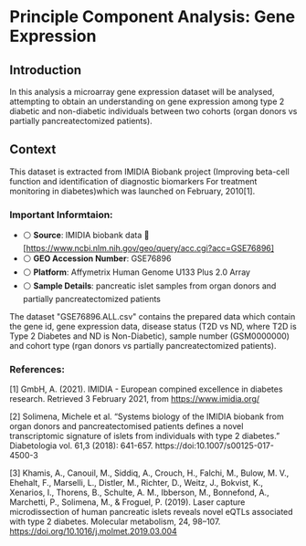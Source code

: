 # Principle Component Analysis: Gene Expression



## Introduction
In this analysis a microarray gene expression dataset will be analysed, attempting to obtain an understanding on gene expression among type 2 diabetic and non-diabetic individuals between two cohorts (organ donors vs partially pancreatectomized patients).

## Context
This dataset is extracted from IMIDIA Biobank project (Improving beta-cell function and identification of diagnostic biomarkers For treatment monitoring in diabetes)which was launched on February, 2010[1].

### Important Informtaion:
- :white_circle: **Source**: IMIDIA biobank data :link: [https://www.ncbi.nlm.nih.gov/geo/query/acc.cgi?acc=GSE76896]
- :white_circle: **GEO Accession Number**: GSE76896
- :white_circle: **Platform**: Affymetrix Human Genome U133 Plus 2.0 Array
- :white_circle: **Sample Details**: pancreatic islet samples from organ donors and partially pancreatectomized patients

The dataset "GSE76896.ALL.csv" contains the prepared data which contain the gene id, gene expression data, disease status (T2D vs ND, where T2D is Type 2 Diabetes and ND is Non-Diabetic), sample number (GSM0000000) and cohort type (rgan donors vs partially pancreatectomized patients).

### References:

[1] GmbH, A. (2021). IMIDIA - European compined excellence in diabetes research. Retrieved 3 February 2021, from https://www.imidia.org/

[2] Solimena, Michele et al. “Systems biology of the IMIDIA biobank from organ donors and pancreatectomised patients defines a novel transcriptomic signature of islets from individuals with type 2 diabetes.” Diabetologia vol. 61,3 (2018): 641-657. https://doi:10.1007/s00125-017-4500-3

[3] Khamis, A., Canouil, M., Siddiq, A., Crouch, H., Falchi, M., Bulow, M. V., Ehehalt, F., Marselli, L., Distler, M., Richter, D., Weitz, J., Bokvist, K., Xenarios, I., Thorens, B., Schulte, A. M., Ibberson, M., Bonnefond, A., Marchetti, P., Solimena, M., & Froguel, P. (2019). Laser capture microdissection of human pancreatic islets reveals novel eQTLs associated with type 2 diabetes. Molecular metabolism, 24, 98–107. https://doi.org/10.1016/j.molmet.2019.03.004
